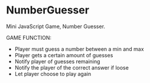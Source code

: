 # NumberGuesser
Mini JavaScript Game, Number Guesser.

GAME FUNCTION:
- Player must guess a number between a min and max
- Player gets a certain amount of guesses
- Notify player of guesses remaining
- Notify the player of the correct answer if loose
- Let player choose to play again
